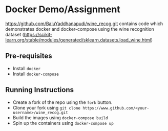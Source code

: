 # Docker Demo/Assignment

https://github.com/BaluYaddhanapudi/wine_recog.git contains code which demonstrates docker and docker-compose using the wine recognition dataset (https://scikit-learn.org/stable/modules/generated/sklearn.datasets.load_wine.html)


## Pre-requisites
- Install `docker`
- Install `docker-compose`

## Running Instructions
- Create a fork of the repo using the `fork` button.
- Clone your fork using `git clone https://www.github.com/<your-username>/wine_recog.git`
- Build the images using `docker-compose build`
- Spin up the containers using `docker-compose up`
